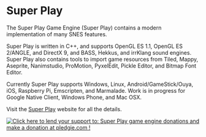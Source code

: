 Super Play
=========

The Super Play Game Engine (Super Play) contains a modern implementation of many SNES features.

Super Play is written in C++, and supports OpenGL ES 1.1, OpenGL ES 2/ANGLE, and DirectX 9, and
BASS, Hekkus, and irrKlang sound engines. Super Play also contains tools to import game 
resources from Tiled, Mappy, Aseprite, Nanimstudio, ProMotion, PyxelEdit, Pickle Editor,
and Bitmap Font Editor.

Currently Super Play supports Windows, Linux, Android/GameStick/Ouya, iOS, Raspberry Pi, Emscripten, and Marmalade.
Work is in progress for Google Native Client, Windows Phone, and Mac OSX.

Visit the <a href='http://superplay.info/'>Super Play</a> website for all the details.

<a href='https://pledgie.com/campaigns/24566'><img alt='Click here to lend your support to: Super Play game engine donations and make a donation at pledgie.com !' src='https://pledgie.com/campaigns/24566.png?skin_name=chrome' border='0' ></a>